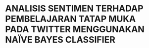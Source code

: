 # ANALISIS SENTIMEN TERHADAP PEMBELAJARAN TATAP MUKA PADA TWITTER MENGGUNAKAN NAÏVE BAYES CLASSIFIER
